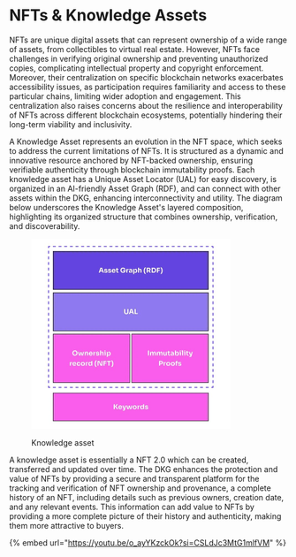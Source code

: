 # NFTs & Knowledge Assets

NFTs are unique digital assets that can represent ownership of a wide range of assets, from collectibles to virtual real estate. However, NFTs face challenges in verifying original ownership and preventing unauthorized copies, complicating intellectual property and copyright enforcement. Moreover, their centralization on specific blockchain networks exacerbates accessibility issues, as participation requires familiarity and access to these particular chains, limiting wider adoption and engagement. This centralization also raises concerns about the resilience and interoperability of NFTs across different blockchain ecosystems, potentially hindering their long-term viability and inclusivity.

A Knowledge Asset represents an evolution in the NFT space, which seeks to address the current limitations of NFTs. It is structured as a dynamic and innovative resource anchored by NFT-backed ownership, ensuring verifiable authenticity through blockchain immutability proofs. Each knowledge asset has a Unique Asset Locator (UAL) for easy discovery, is organized in an AI-friendly Asset Graph (RDF), and can connect with other assets within the DKG, enhancing interconnectivity and utility. The diagram below underscores the Knowledge Asset's layered composition, highlighting its organized structure that combines ownership, verification, and discoverability.

<figure><img src="../../.gitbook/assets/image (1) (1) (1) (1).png" alt="" width="360"><figcaption><p>Knowledge asset</p></figcaption></figure>

A knowledge asset is essentially a NFT 2.0 which can be created, transferred and updated over time. The DKG enhances the protection and value of NFTs by providing a secure and transparent platform for the tracking and verification of NFT ownership and provenance, a complete history of an NFT, including details such as previous owners, creation date, and any relevant events. This information can add value to NFTs by providing a more complete picture of their history and authenticity, making them more attractive to buyers.

{% embed url="https://youtu.be/o_ayYKzckOk?si=CSLdJc3MtG1mlfVM" %}
